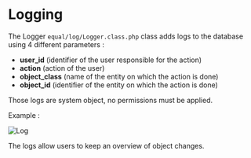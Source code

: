# Logging

The Logger `equal/log/Logger.class.php` class adds logs to the database using 4 different parameters :

- **user_id** (identifier of the user responsible for the action)
- **action** (action of the user)
- **object_class** (name of the entity on which the action is done)
- **object_id** (identifier of the entity on which the action is done)

Those logs are system object, no permissions must be applied.



Example :

![Log](C:\Users\Jean\Pictures\Log.PNG)



The logs allow users to keep an overview of object changes.
